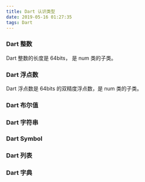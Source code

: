 ```yaml
---
title: Dart 认识类型
date: 2019-05-16 01:27:35
tags: Dart
---
```




### Dart 整数


Dart 整数的长度是 64bits， 是 num 类的子类。 

### Dart 浮点数

Dart 浮点数是 64bits 的双精度浮点数，是 num 类的子类。

### Dart 布尔值


### Dart 字符串



### Dart Symbol 


### Dart 列表


### Dart 字典





